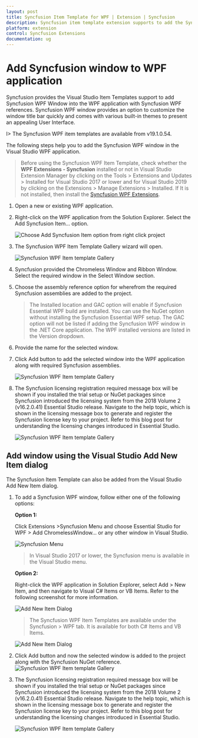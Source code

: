 ```yaml
---
layout: post
title: Syncfusion Item Template for WPF | Extension | Syncfusion
description: Syncfusion item template extension supports to add the Syncfusion WPF Window into WPF application with add Syncfusion WPF references.
platform: extension
control: Syncfusion Extensions
documentation: ug
---
```



# Add Syncfusion window to WPF application

Syncfusion provides the Visual Studio Item Templates support to add Syncfusion WPF Window into the WPF application with Syncfusion WPF references. Syncfusion WPF window provides an option to customize the window title bar quickly and comes with various built-in themes to present an appealing User Interface.

I> The Syncfusion WPF item templates are available from v19.1.0.54. 

The following steps help you to add the Syncfusion WPF window in the Visual Studio WPF application. 

> Before using the Syncfusion WPF Item Template, check whether the **WPF Extensions - Syncfusion** installed or not in Visual Studio Extension Manager by clicking on the Tools > Extensions and Updates > Installed for Visual Studio 2017 or lower and for Visual Studio 2019 by clicking on the Extensions > Manage Extensions > Installed. If It is not installed, then install the [Syncfusion WPF Extensions](https://help.syncfusion.com/wpf/visual-studio-integration/visual-studio-extensions/download-and-installation).

1. Open a new or existing WPF application.
2. Right-click on the WPF application from the Solution Explorer. Select the Add Syncfusion Item… option.

      ![Choose Add Syncfusion Item option from right click project](Add-Item-images\Add-syncfusion-item.png)

3. The Syncfusion WPF Item Template Gallery wizard will open.

      ![Syncfusion WPF Item template Gallery](Add-Item-images\Syncufsion-Item-Template-Gallery.png)
4.	Syncfusion provided the Chromeless Window and Ribbon Window. Select the required window in the Select Window section. 
5.	Choose the assembly reference option for wherefrom the required Syncfusion assemblies are added to the project.

    > The Installed location and GAC option will enable if Syncfusion Essential WPF build are installed. You can use the NuGet option without installing the Syncfusion Essential WPF setup. The GAC option will not be listed if adding the Syncfusion WPF window in the .NET Core application. The WPF installed versions are listed in the Version dropdown.
6.	Provide the name for the selected window.
7.	Click Add button to add the selected window into the WPF application along with required Syncfusion assemblies.

      ![Syncfusion WPF Item template Gallery](Add-Item-images\Added-Item.png)
8.	The Syncfusion licensing registration required message box will be shown if you installed the trial setup or NuGet packages since Syncfusion introduced the licensing system from the 2018 Volume 2 (v16.2.0.41) Essential Studio release. Navigate to the help topic, which is shown in the licensing message box to generate and register the Syncfusion license key to your project. Refer to this blog post for understanding the licensing changes introduced in Essential Studio.

      ![Syncfusion WPF Item template Gallery](Add-Item-images\LicensePage.png)

## Add window using the Visual Studio Add New Item dialog

The Syncfusion Item Template can also be added from the Visual Studio Add New Item dialog.


1.	To add a Syncfusion WPF window, follow either one of the following options:

      **Option 1:**

      Click Extensions >Syncfusion Menu and choose Essential Studio for WPF > Add ChromelessWindow… or any other window in Visual Studio.    

      ![Syncfusion Menu](Add-Item-images\SyncfusionMenu.png)

      > In Visual Studio 2017 or lower, the Syncfusion menu is available in the Visual Studio menu.

      **Option 2:**

      Right-click the WPF application in Solution Explorer, select Add > New Item, and then navigate to Visual C# Items or VB Items. Refer to the following screenshot for more information.

      ![Add New Item Dialog](Add-Item-images\AddNewMenu.png)

      > The Syncfusion WPF Item Templates are available under the Syncfusion > WPF tab. It is available for both C# Items and VB Items.

      ![Add New Item Dialog](Add-Item-images\AddNewItemDialog.png)

2.	Click Add button and now the selected window is added to the project along with the Syncfusion NuGet reference.
      ![Syncfusion WPF Item template Gallery](Add-Item-images\Added-Item.png)

3.	 The Syncfusion licensing registration required message box will be shown if you installed the trial setup or NuGet packages since Syncfusion introduced the licensing system from the 2018 Volume 2 (v16.2.0.41) Essential Studio release. Navigate to the help topic, which is shown in the licensing message box to generate and register the Syncfusion license key to your project. Refer to this blog post for understanding the licensing changes introduced in Essential Studio.

      ![Syncfusion WPF Item template Gallery](Add-Item-images\LicensePage.png)